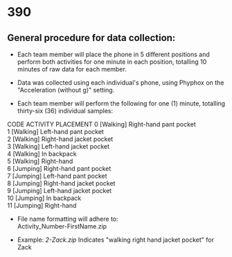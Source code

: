 
# 390

## General procedure for data collection:
- Each team member will place the phone in 5 different positions and perform both activities for one minute in each position, totalling 10 minutes of raw data for each member. 

- Data was collected using each individual's phone, using Phyphox  on the "Acceleration (without g)" setting.

-  Each team member will perform the following for one (1) minute, totalling thirty-six (36) individual samples:

CODE ACTIVITY PLACEMENT
0 [Walking] Right-hand pant pocket  
1 [Walking] Left-hand pant pocket  
2 [Walking] Right-hand jacket pocket  
3 [Walking] Left-hand jacket pocket  
4 [Walking] In backpack  
5 [Walking] Right-hand  
6 [Jumping] Right-hand pant pocket  
7 [Jumping] Left-hand pant pocket  
8 [Jumping] Right-hand jacket pocket  
9 [Jumping] Left-hand jacket pocket  
10 [Jumping] In backpack  
11 [Jumping] Right-hand
  
  
- File name formatting will adhere to:  
Activity_Number-FirstName.zip
  
- Example:
*2-Zack.zip* Indicates "walking right hand jacket pocket" for Zack
